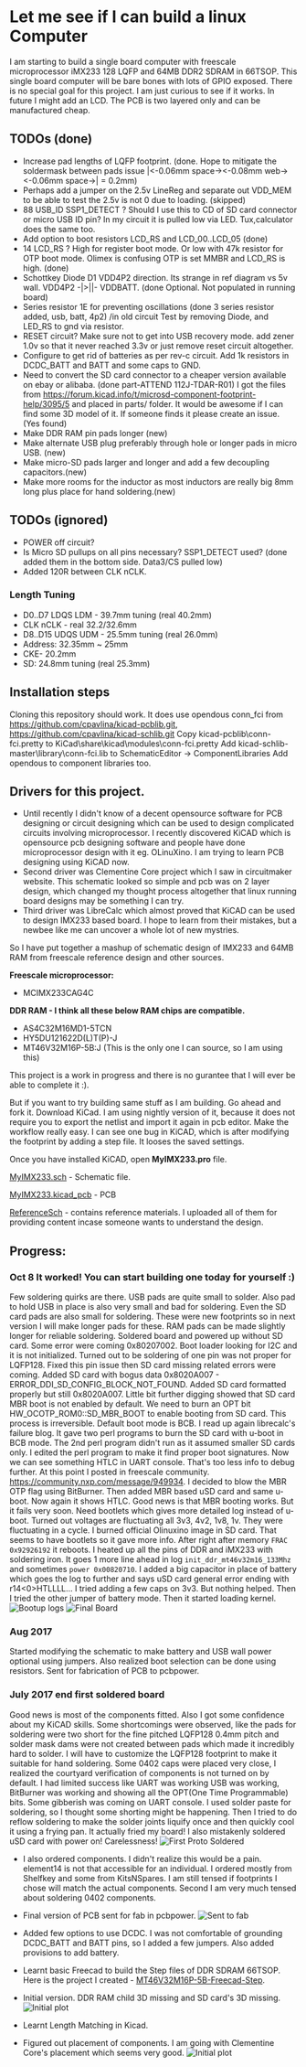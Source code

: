 # Let me see if I can build a linux Computer

I am starting to build a single board computer with freescale microprocessor iMX233 128 LQFP and 64MB DDR2 SDRAM in 66TSOP. This single board computer will be bare bones with lots of GPIO exposed.
There is no special goal for this project. I am just curious to see if it works. In future I might add an LCD. The PCB is two layered only and can be manufactured cheap.

## TODOs (done)
* Increase pad lengths of LQFP footprint. (done. Hope to mitigate the soldermask between pads issue  |<-0.06mm space-><-0.08mm web-><-0.06mm space->|  = 0.2mm) 
* Perhaps add a jumper on the 2.5v LineReg and separate out VDD_MEM to be able to test the 2.5v is not 0 due to loading. (skipped)
* 88 USB_ID SSP1_DETECT ? Should I use this to CD of SD card connector or micro USB ID pin?  In my circuit it is pulled low via LED. Tux,calculator does the same too.
* Add option to boot resistors LCD_RS and LCD_00..LCD_05 (done)
* 14 LCD_RS ? High for register boot mode. Or low with 47k resistor for OTP boot mode. Olimex is confusing OTP is set MMBR and LCD_RS is high. (done)
* Schottkey Diode D1 VDD4P2 direction. Its strange in ref diagram vs 5v wall. VDD4P2 -|>||- VDDBATT. (done Optional. Not populated in running board)
* Series resistor 1E for preventing oscillations (done 3 series resistor added, usb, batt, 4p2)
/in old circuit Test by removing Diode, and LED_RS to gnd via resistor.
* RESET circuit? Make sure not to get into USB recovery mode. add zener 1.0v so that it never reached 3.3v or just remove reset circuit altogether.
* Configure to get rid of batteries as per rev-c circuit. Add 1k resistors in DCDC_BATT and BATT and some caps to GND.
* Need to convert the SD card connector to a cheaper version available on ebay or alibaba. (done part-ATTEND 112J-TDAR-R01)
I got the files from https://forum.kicad.info/t/microsd-component-footprint-help/3095/5 and placed in parts/ folder. 
It would be awesome if I can find some 3D model of it. If someone finds it please create an issue. (Yes found)
* Make DDR RAM pin pads longer (new)
* Make alternate USB plug preferably through hole or longer pads in micro USB. (new)
* Make micro-SD pads larger and longer and add a few decoupling capacitors.(new)
* Make more rooms for the inductor as most inductors are really big 8mm long plus place for hand soldering.(new)

## TODOs (ignored)
* POWER off circuit? 
* Is Micro SD pullups on all pins necessary? SSP1_DETECT used? (done added them in the bottom side. Data3/CS pulled low)
* Added 120R between CLK nCLK.

### Length Tuning
* D0..D7 LDQS LDM - 39.7mm tuning (real 40.2mm)
* CLK nCLK - real 32.2/32.6mm
* D8..D15 UDQS UDM - 25.5mm tuning (real 26.0mm)
* Address: 32.35mm ~ 25mm
* CKE- 20.2mm
* SD: 24.8mm tuning (real 25.3mm)

## Installation steps
Cloning this repository should work.
It does use opendous
conn_fci from https://github.com/cpavlina/kicad-pcblib.git, https://github.com/cpavlina/kicad-schlib.git
Copy kicad-pcblib\conn-fci.pretty to  KiCad\share\kicad\modules\conn-fci.pretty
Add kicad-schlib-master\library\conn-fci.lib  to SchematicEditor -> ComponentLibraries
Add opendous to component libraries too.

## Drivers for this project.
* Until recently I didn't know of a decent opensource software for PCB designing or circuit designing which can be used to design complicated circuits involving microprocessor.
I recently discovered KiCAD which is opensource pcb designing software and people have done microprocessor design with it eg. OLinuXino. I am trying to learn PCB designing using KiCAD now.
* Second driver was Clementine Core project which I saw in circuitmaker website. This schematic looked so simple and pcb was on 2 layer design, which changed my thought process altogether that linux running board designs may be something I can try.
* Third driver was LibreCalc which almost proved that KiCAD can be used to design IMX233 based board. I hope to learn from their mistakes, but a newbee like me can uncover a whole lot of new mystries.

So I have put together a mashup of schematic design of IMX233 and 64MB RAM from freescale reference design and other sources. 

**Freescale microprocessor:**
* MCIMX233CAG4C

**DDR RAM - I think all these below RAM chips are compatible.**
* AS4C32M16MD1-5TCN
* HY5DU121622D(L)T(P)-J
* MT46V32M16P-5B:J (This is the only one I can source, so I am using this)

This project is a work in progress and there is no gurantee that I will ever be able to complete it :).

But if you want to try building same stuff as I am building. Go ahead and fork it.
Download KiCad. I am using nightly version of it, because it does not require you to export the netlist and import it again in pcb editor. Make the workflow really easy.
I can see one bug in KiCAD, which is after modifying the footprint by adding a step file. It looses the saved settings. 

Once you have installed KiCAD, open **MyIMX233.pro** file. 

[MyIMX233.sch](MyIMX233.sch) - Schematic file.

[MyIMX233.kicad_pcb](MyIMX233.kicad_pcb) - PCB

[ReferenceSch](ReferenceSch) - contains reference materials. I uploaded all of them for providing content incase someone wants to understand the design.


## Progress: 

### Oct 8 It worked! You can start building one today for yourself :)
Few soldering quirks are there. USB pads are quite small to solder. Also pad to hold USB in place is also very small and bad for soldering. Even the SD card pads are also small for soldering. These were new footprints so in next version I will make longer pads for these. RAM pads can be made slightly longer for reliable soldering. 
Soldered board and powered up without SD card. Some error were coming 0x80207002. Boot loader looking for I2C and it is not initialized. Turned out to be soldering of one pin was not proper for LQFP128. Fixed this pin issue then SD card missing related errors were coming. Added SD card with bogus data 0x8020A007 - ERROR_DDI_SD_CONFIG_BLOCK_NOT_FOUND. Added SD card formatted properly but still 0x8020A007. Little bit further digging showed that SD card MBR boot is not enabled by default. We need to burn an OPT bit HW_OCOTP_ROM0::SD_MBR_BOOT to enable booting from SD card. This process is irreversible. Default boot mode is BCB. I read up again librecalc's failure blog.  It gave two perl programs to burn the SD card with u-boot in BCB mode. The 2nd perl program didn't run as it assumed smaller SD cards only. I edited the perl program to make it find proper boot signatures. Now we can see something HTLC in UART console.
That's too less info to debug further. At this point I posted in freescale community. https://community.nxp.com/message/949934. I decided to blow the MBR OTP flag using BitBurner. Then added MBR based uSD card and same u-boot. Now again it shows HTLC. Good news is that MBR booting works. But it fails very soon. Need bootlets which gives more detailed log instead of u-boot. Turned out voltages are fluctuating all 3v3, 4v2, 1v8, 1v. They were fluctuating in a cycle. I burned official Olinuxino image in SD card. That seems to have bootlets so it gave more info. After right after memory `FRAC 0x92926192` it reboots. I heated up all the pins of DDR and iMX233 with soldering iron. It goes 1 more line ahead in log `init_ddr_mt46v32m16_133Mhz` and sometimes `power 0x00820710`. I added a big capacitor in place of battery which goes the log to further and says uSD card general error ending with r14<0>HTLLLL... I tried adding a few caps on 3v3. But nothing helped. Then I tried the other jumper of battery mode. Then it started loading kernel. 
![Bootup logs](readmeimages/bootlog.png)
![Final Board](readmeimages/working_proto.jpg)

### Aug 2017
Started modifying the schematic to make battery and USB wall power optional using jumpers. Also realized boot selection can be done using resistors. Sent for fabrication of PCB to pcbpower.

### July 2017 end first soldered board
Good news is most of the components fitted. Also I got some confidence about my KiCAD skills.
Some shortcomings were observed, like the pads for soldering were two short for the fine pitched LQFP128 0.4mm pitch and solder mask dams were not created between pads which made it incredibly hard to solder. I will have to customize the LQFP128 footprint to make it suitable for hand soldering. Some 0402 caps were placed very close, I realized the courtyard verification of components is not turned on by default. I had limited success like UART was working USB was working, BitBurner was working and showing all the OPT(One Time Programmable) bits. Some gibberish was coming on UART console. I used solder paste for soldering, so I thought some shorting might be happening. Then I tried to do reflow soldering to make the solder joints liquify once and then quickly cool it using a frying pan. It actually fried my board! I also mistakenly soldered uSD card with power on! Carelessness!
![First Proto Soldered](readmeimages/first_proto.jpg)

* I also ordered components. I didn't realize this would be a pain. element14 is not that accessible for an individual. I ordered mostly from Shelfkey and some from KitsNSpares. I am still tensed if footprints I chose will match the actual components. Second I am very much tensed about soldering 0402 components.
* Final version of PCB sent for fab in pcbpower. 
![Sent to fab](plot_pcb/MyIMX233_1.0-gerber.png)

* Added few options to use DCDC. I was not comfortable of grounding DCDC_BATT and BATT pins, so I added a few jumpers. Also added provisions to add battery. 

* Learnt basic Freecad to build the Step files of DDR SDRAM 66TSOP. Here is the project I created - [MT46V32M16P-5B-Freecad-Step](https://github.com/samarjit/MT46V32M16P-5B-Freecad-Step).

* Initial version. DDR RAM child 3D missing and SD card's 3D missing.
![Initial plot](plot_pcb/MyIMX233_0.1-3D.png)

* Learnt Length Matching in Kicad. 

* Figured out placement of components. I am going with Clementine Core's placement which seems very good. 
![Initial plot](plot_pcb/MyIMX233_0.0-wolength.png)




